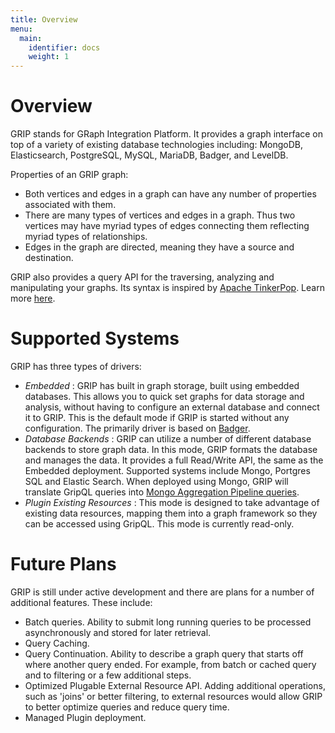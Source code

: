 ```yaml
---
title: Overview
menu:
  main:
    identifier: docs
    weight: 1
---
```


# Overview

GRIP stands for GRaph Integration Platform. It provides a graph interface on top of a variety of existing database technologies including:
MongoDB, Elasticsearch, PostgreSQL, MySQL, MariaDB, Badger, and LevelDB.

Properties of an GRIP graph:

* Both vertices and edges in a graph can have any number of properties associated with them.
* There are many types of vertices and edges in a graph. Thus two vertices may have myriad types of edges
  connecting them reflecting myriad types of relationships.
* Edges in the graph are directed, meaning they have a source and destination.

GRIP also provides a query API for the traversing, analyzing and manipulating your graphs. Its syntax is inspired by
[Apache TinkerPop](http://tinkerpop.apache.org/). Learn more [here](/docs/queries/getting_started).

# Supported Systems

GRIP has three types of drivers:

 - *Embedded* : GRIP has built in graph storage, built using embedded databases. This allows you to quick
 set graphs for data storage and analysis, without having to configure an external database and connect it
 to GRIP. This is the default mode if GRIP is started without any configuration. The primarily driver
 is based on [Badger](https://github.com/dgraph-io/badger).
 - *Database Backends* : GRIP can utilize a number of different database backends to store graph data.
 In this mode, GRIP formats the database and manages the data. It provides a full Read/Write API, the same
 as the Embedded deployment. Supported systems include Mongo, Portgres SQL and Elastic Search. When deployed
 using Mongo, GRIP will translate GripQL queries into [Mongo Aggregation Pipeline queries](https://docs.mongodb.com/manual/core/aggregation-pipeline/).
  - *Plugin Existing Resources* : This mode is designed to take advantage of existing data resources, mapping
 them into a graph framework so they can be accessed using GripQL. This mode is currently read-only.

# Future Plans

GRIP is still under active development and there are plans for a number of additional features. These include:

 - Batch queries. Ability to submit long running queries to be processed asynchronously and stored for later retrieval.
 - Query Caching.
 - Query Continuation. Ability to describe a graph query that starts off where another query ended. For example,
 from batch or cached query and to filtering or a few additional steps.
 - Optimized Plugable External Resource API. Adding additional operations, such as 'joins' or better filtering, to
 external resources would allow GRIP to better optimize queries and reduce query time.
 - Managed Plugin deployment.
